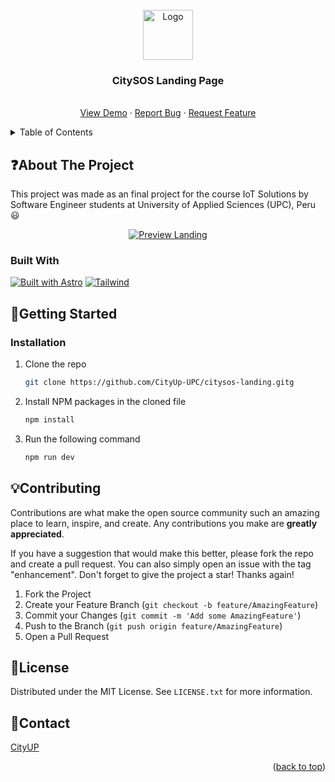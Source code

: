 <!-- PROJECT LOGO -->
<br />
<div align="center">
  <a href="https://citysos.netlify.app/" target="_blank">
    <img src="https://i.imgur.com/Kha1nxC.png" alt="Logo" width="auto" height="80">
  </a>

  <h3 align="center">CitySOS Landing Page</h3>

  <p align="center">
    <br />
    <a href="https://citysos.netlify.app/" target="_blank">View Demo</a>
    ·
    <a href="https://github.com/CityUp-UPC/citysos-landing/issues" target="_blank">Report Bug</a>
    ·
    <a href="https://github.com/CityUp-UPC/citysos-landing/issues" target="_blank">Request Feature</a>
  </p>
</div>



<!-- TABLE OF CONTENTS -->
<details>
  <summary>Table of Contents</summary>
  <ol>
    <li>
      <a href="#about-the-project">About The Project</a>
      <ul>
        <li><a href="#built-with">Built With</a></li>
      </ul>
    </li>
    <li>
      <a href="#getting-started">Getting Started</a>
      <ul>
        <li><a href="#installation">Installation</a></li>
      </ul>
    </li>
    <li><a href="#contributing">Contributing</a></li>
    <li><a href="#license">License</a></li>
    <li><a href="#contact">Contact</a></li>
  </ol>
</details>



<!-- ABOUT THE PROJECT -->
## :question:About The Project
This project was made as an final project for the course IoT Solutions by Software Engineer students at University of Applied Sciences (UPC), Peru 😃

<div align="center">
  <a href="https://github.com/Medtech-Innovations/medmeet-landing" target="_blank">
    <img src="https://i.imgur.com/yqywClK.png" alt="Preview Landing" style="max-width: 100%; height: auto;">
  </a>
</div>

### Built With
[![Built with Astro](https://astro.badg.es/v2/built-with-astro/small.svg)](https://astro.build)
[![Tailwind][tailwind-shield]][tailwind-url]


<!-- GETTING STARTED -->
## :wrench:Getting Started

### Installation

1. Clone the repo
   ```sh
   git clone https://github.com/CityUp-UPC/citysos-landing.gitg
   ```
2. Install NPM packages in the cloned file
   ```sh
   npm install
   ```
3. Run the following command
   ```sh
   npm run dev
   ```



<!-- CONTRIBUTING -->
## :bulb:Contributing

Contributions are what make the open source community such an amazing place to learn, inspire, and create. Any contributions you make are **greatly appreciated**.

If you have a suggestion that would make this better, please fork the repo and create a pull request. You can also simply open an issue with the tag "enhancement".
Don't forget to give the project a star! Thanks again!

1. Fork the Project
2. Create your Feature Branch (`git checkout -b feature/AmazingFeature`)
3. Commit your Changes (`git commit -m 'Add some AmazingFeature'`)
4. Push to the Branch (`git push origin feature/AmazingFeature`)
5. Open a Pull Request



<!-- LICENSE -->
## :scroll:License

Distributed under the MIT License. See `LICENSE.txt` for more information.



<!-- CONTACT -->
## :email:Contact

[CityUP](https://github.com/CityUp-UPC)

<p align="right">(<a href="#readme-top">back to top</a>)</p>



<!-- MARKDOWN LINKS & IMAGES -->
[tailwind-url]: https://tailwindcss.com/
[tailwind-shield]: https://img.shields.io/badge/Tailwind_CSS-38B2AC?style=for-the-badge&logo=tailwind-css&logoColor=white
